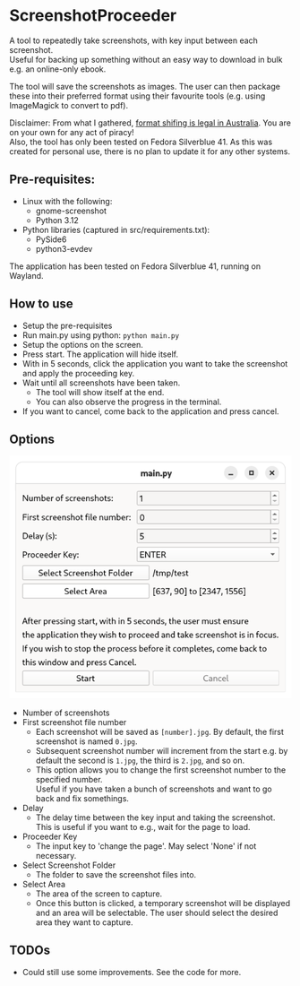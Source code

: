 # ScreenshotProceeder

A tool to repeatedly take screenshots, with key input between each screenshot.
<br>Useful for backing up something without an easy way to download in bulk e.g. an online-only ebook.

The tool will save the screenshots as images. The user can then package these into their preferred format using their favourite tools (e.g. using ImageMagick to convert to pdf).

Disclaimer: From what I gathered, [format shifing is legal in Australia](https://copyright.unimelb.edu.au/shared/using-copyright-material/personal-use).
You are on your own for any act of piracy!
<br>Also, the tool has only been tested on Fedora Silverblue 41. As this was created for personal use, there is no plan to update it for any other systems.
 
## Pre-requisites:
- Linux with the following:
    - gnome-screenshot 
    - Python 3.12
- Python libraries (captured in src/requirements.txt):
    - PySide6
    - python3-evdev

The application has been tested on Fedora Silverblue 41, running on Wayland.

## How to use
- Setup the pre-requisites
- Run main.py using python: `python main.py`
- Setup the options on the screen.
- Press start. The application will hide itself.
- With in 5 seconds, click the application you want to take the screenshot and apply the proceeding key.
- Wait until all screenshots have been taken. 
    - The tool will show itself at the end. 
    - You can also observe the progress in the terminal.
- If you want to cancel, come back to the application and press cancel.

## Options
![App Screenshot](AppScreenshot.png)
- Number of screenshots
- First screenshot file number
    - Each screenshot will be saved as `[number].jpg`. By default, the first screenshot is named `0.jpg`. 
    - Subsequent screenshot number will increment from the start e.g. by default the second is `1.jpg`, the third is `2.jpg`, and so on.
    - This option allows you to change the first screenshot number to the specified number.
    <br>Useful if you have taken a bunch of screenshots and want to go back and fix somethings.
- Delay
    - The delay time between the key input and taking the screenshot.
    <br> This is useful if you want to e.g., wait for the page to load.
- Proceeder Key
    - The input key to 'change the page'. May select 'None' if not necessary.
- Select Screenshot Folder
    - The folder to save the screenshot files into.
- Select Area
    - The area of the screen to capture.
    - Once this button is clicked, a temporary screenshot will be displayed and an area will be selectable. The user should select the desired area they want to capture.

## TODOs
- Could still use some improvements. See the code for more.
